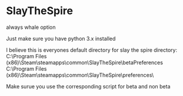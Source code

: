 # SlayTheSpire
always whale option

Just make sure you have python 3.x installed

I believe this is everyones default directory for slay the spire directory:
C:\Program Files (x86)\Steam\steamapps\common\SlayTheSpire\betaPreferences\
C:\Program Files (x86)\Steam\steamapps\common\SlayTheSpire\preferences\

Make surue you use the corresponding script for beta and non beta



